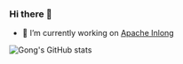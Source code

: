 ### Hi there 👋  
- 🔭 I’m currently working on [Apache Inlong](https://github.com/apache/incubator-inlong)
  
  
 ![Gong's GitHub stats](https://github-readme-stats.vercel.app/api?username=gong&show_icons=true&line_height=32&hide_border=true)

<!--
**gong/gong** is a ✨ _special_ ✨ repository because its `README.md` (this file) appears on your GitHub profile.

Here are some ideas to get you started:

- 🔭 I’m currently working on ...
- 🌱 I’m currently learning ...
- 👯 I’m looking to collaborate on ...
- 🤔 I’m looking for help with ...
- 💬 Ask me about ...
- 📫 How to reach me: ...
- 😄 Pronouns: ...
- ⚡ Fun fact: ...
-->
